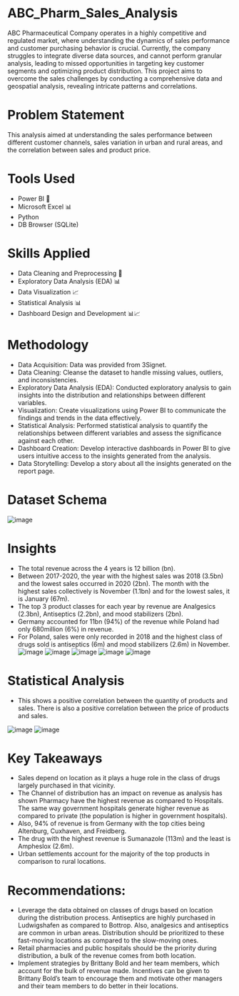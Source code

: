 # ABC_Pharm_Sales_Analysis
ABC Pharmaceutical Company operates in a highly competitive and regulated market, where understanding the dynamics of sales performance and customer purchasing behavior is crucial. Currently, the company struggles to integrate diverse data sources, and cannot perform granular analysis, leading to missed opportunities in targeting key customer segments and optimizing product distribution. This project aims to overcome the sales challenges by conducting a comprehensive data and geospatial analysis, revealing intricate patterns and correlations.

# Problem Statement
This analysis aimed at understanding the sales performance between different customer channels, sales variation in urban and rural areas, and the correlation between sales and product price.

# Tools Used
- Power BI 💼
- Microsoft Excel 📊
- Python
- DB Browser (SQLite)

# Skills Applied
- Data Cleaning and Preprocessing 🧹
- Exploratory Data Analysis (EDA) 📊
- Data Visualization 📈
- Statistical Analysis 📊
- Dashboard Design and Development 📊📈

# Methodology
- Data Acquisition: Data was provided from 3Signet.
- Data Cleaning: Cleanse the dataset to handle missing values, outliers, and inconsistencies.
- Exploratory Data Analysis (EDA): Conducted exploratory analysis to gain insights into the distribution and relationships between different variables.
- Visualization: Create visualizations using Power BI to communicate the findings and trends in the data effectively.
- Statistical Analysis: Performed statistical analysis to quantify the relationships between different variables and assess the significance against each other.
- Dashboard Creation: Develop interactive dashboards in Power BI to give users intuitive access to the insights generated from the analysis.
- Data Storytelling: Develop a story about all the insights generated on the report page.

# Dataset Schema
![image](https://github.com/user-attachments/assets/0facd7fd-1dde-4f44-ae7e-dd766213b735)

# Insights
- The total revenue across the 4 years is 12 billion (bn).
- Between 2017-2020, the year with the highest sales was 2018 (3.5bn) and the lowest sales occurred in 2020 (2bn).  The month with the highest sales collectively is November (1.1bn) and for the lowest sales, it is January (67m). 
- The top 3 product classes for each year by revenue are Analgesics (2.3bn), Antiseptics (2.2bn), and mood stabilizers (2bn).
- Germany accounted for 11bn (94%) of the revenue while Poland had only 680million (6%) in revenue.
- For Poland, sales were only recorded in 2018 and the highest class of drugs sold is antiseptics (6m) and mood stabilizers (2.6m) in November.
![image](https://github.com/user-attachments/assets/bc1536e2-9a10-4c64-ba92-222e9f3bb0b7)
![image](https://github.com/user-attachments/assets/98d0abbb-dec6-4a47-b7de-583fa4028467)
![image](https://github.com/user-attachments/assets/0d38347b-6312-4e1e-9f64-bb12bead9e66)
![image](https://github.com/user-attachments/assets/14d7aca0-d01d-4551-9553-3dcffb64b9b9)
![image](https://github.com/user-attachments/assets/6ea86230-82e6-4b92-8c7c-b78e84311107)

# Statistical Analysis
- This shows a positive correlation between the quantity of products and sales. There is also a positive correlation between the price of products and sales.
  
![image](https://github.com/user-attachments/assets/3735ba79-d2d2-4812-bc05-399432491a87)
![image](https://github.com/user-attachments/assets/ff96496c-5c32-4d07-a9ea-57723c1acc5e)

# Key Takeaways
- Sales depend on location as it plays a huge role in the class of drugs largely purchased in that vicinity.
- The Channel of distribution has an impact on revenue as analysis has shown Pharmacy have the highest revenue as compared to Hospitals. The same way government hospitals generate higher revenue as compared to private (the population is higher in government hospitals).
- Also, 94% of revenue is from Germany with the top cities being Altenburg, Cuxhaven, and Freidberg.
- The drug with the highest revenue is Sumanazole (113m) and the least is Ampheslox (2.6m).
- Urban settlements account for the majority of the top products in comparison to rural locations.


# Recommendations:
- Leverage the data obtained on classes of drugs based on location during the distribution process. Antiseptics are highly purchased in Ludwigshafen as compared to Bottrop. Also, analgesics and antiseptics are common in urban areas. Distribution should be prioritized to these fast-moving locations as compared to the slow-moving ones.
- Retail pharmacies and public hospitals should be the priority during distribution, a bulk of the revenue comes from both location.
- Implement strategies by Brittany Bold and her team members, which account for the bulk of revenue made. Incentives can be given to Brittany Bold’s team to encourage them and motivate other managers and their team members to do better in their locations.



